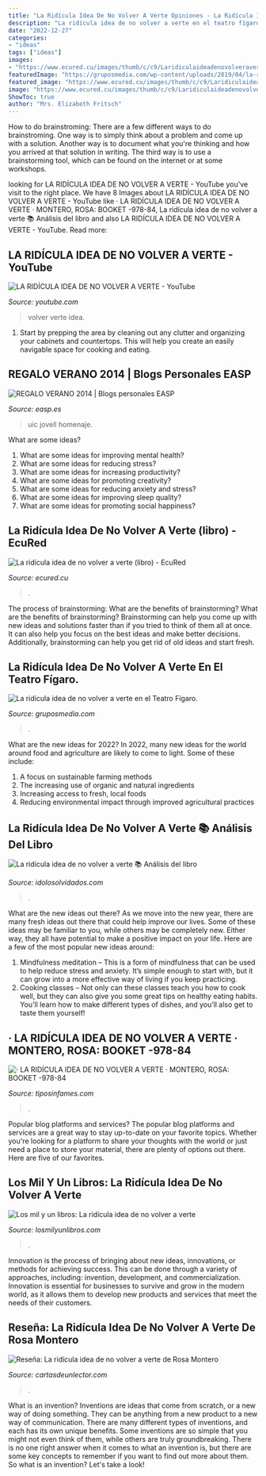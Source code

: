 ```yaml
---
title: "La Ridícula Idea De No Volver A Verte Opiniones - La Ridícula Idea De No Volver A Verte (libro)"
description: "La ridícula idea de no volver a verte en el teatro fígaro."
date: "2022-12-27"
categories:
- "ideas"
tags: ["ideas"]
images:
- "https://www.ecured.cu/images/thumb/c/c9/Laridiculaideadenovolveraverteeee.jpg/520px-Laridiculaideadenovolveraverteeee.jpg"
featuredImage: "https://gruposmedia.com/wp-content/uploads/2019/04/la-ridicula-idea-de-no-volver-a-verte06.jpg"
featured_image: "https://www.ecured.cu/images/thumb/c/c9/Laridiculaideadenovolveraverteeee.jpg/520px-Laridiculaideadenovolveraverteeee.jpg"
image: "https://www.ecured.cu/images/thumb/c/c9/Laridiculaideadenovolveraverteeee.jpg/520px-Laridiculaideadenovolveraverteeee.jpg"
ShowToc: true
author: "Mrs. Elizabeth Fritsch"
---
```



How to do brainstroming:
There are a few different ways to do brainstroming. One way is to simply think about a problem and come up with a solution. Another way is to document what you're thinking and how you arrived at that solution in writing. The third way is to use a brainstorming tool, which can be found on the internet or at some workshops.

	

		
looking for LA RIDÍCULA IDEA DE NO VOLVER A VERTE - YouTube you've visit to the right place. We have 8 Images about LA RIDÍCULA IDEA DE NO VOLVER A VERTE - YouTube like · LA RIDÍCULA IDEA DE NO VOLVER A VERTE · MONTERO, ROSA: BOOKET -978-84, La ridícula idea de no volver a verte 📚 Análisis del libro and also LA RIDÍCULA IDEA DE NO VOLVER A VERTE - YouTube. Read more:
		
    
## LA RIDÍCULA IDEA DE NO VOLVER A VERTE - YouTube

<img loading=lazy src="https://i.ytimg.com/vi/amW5XO2eiiI/maxresdefault.jpg" onerror="this.onerror=null;this.src='https://tse2.mm.bing.net/th?id=OIP.qqvCI0v4GVi2lnUewMh3dQHaEK&amp;pid=15.1';" alt="LA RIDÍCULA IDEA DE NO VOLVER A VERTE - YouTube">

_Source: youtube.com_

>volver verte idea. 

	

1. Start by prepping the area by cleaning out any clutter and organizing your cabinets and countertops. This will help you create an easily navigable space for cooking and eating.

    
## REGALO VERANO 2014 | Blogs Personales EASP

<img loading=lazy src="https://www.easp.es/web/wp-content/uploads/2014/06/b-en-uic-homenaje-a-jovell.jpg?w=300" onerror="this.onerror=null;this.src='https://tse4.mm.bing.net/th?id=OIP.uypgKN4UdyvQje5nmpHoygHaFj&amp;pid=15.1';" alt="REGALO VERANO 2014 | Blogs personales EASP">

_Source: easp.es_

>uic jovell homenaje. 

	

What are some ideas?
1. What are some ideas for improving mental health? 
2. What are some ideas for reducing stress? 
3. What are some ideas for increasing productivity? 
4. What are some ideas for promoting creativity?
5. What are some ideas for reducing anxiety and stress? 
6. What are some ideas for improving sleep quality?
7. What are some ideas for promoting social happiness?

    
## La Ridícula Idea De No Volver A Verte (libro) - EcuRed

<img loading=lazy src="https://www.ecured.cu/images/thumb/c/c9/Laridiculaideadenovolveraverteeee.jpg/520px-Laridiculaideadenovolveraverteeee.jpg" onerror="this.onerror=null;this.src='https://tse3.mm.bing.net/th?id=OIP.jlQG9HCwm7pG_YBurl4lvwHaMg&amp;pid=15.1';" alt="La ridícula idea de no volver a verte (libro) - EcuRed">

_Source: ecured.cu_

>. 

	

The process of brainstorming: What are the benefits of brainstorming?
What are the benefits of brainstorming?
Brainstorming can help you come up with new ideas and solutions faster than if you tried to think of them all at once. It can also help you focus on the best ideas and make better decisions. Additionally, brainstorming can help you get rid of old ideas and start fresh.

    
## La Ridícula Idea De No Volver A Verte En El Teatro Fígaro.

<img loading=lazy src="https://gruposmedia.com/wp-content/uploads/2019/04/la-ridicula-idea-de-no-volver-a-verte06.jpg" onerror="this.onerror=null;this.src='https://tse3.mm.bing.net/th?id=OIP.n0PZbvlPnQ1B9XJE3NE3jwHaLH&amp;pid=15.1';" alt="La ridícula idea de no volver a verte en el Teatro Fígaro.">

_Source: gruposmedia.com_

>. 

	

What are the new ideas for 2022?
In 2022, many new ideas for the world around food and agriculture are likely to come to light. Some of these include: 
1. A focus on sustainable farming methods 
2. The increasing use of organic and natural ingredients 
3. Increasing access to fresh, local foods 
4. Reducing environmental impact through improved agricultural practices 

    
## La Ridícula Idea De No Volver A Verte 📚 Análisis Del Libro

<img loading=lazy src="https://idolosolvidados.com/wp-content/uploads/2019/07/71JSHeYf6BL.jpg" onerror="this.onerror=null;this.src='https://tse1.mm.bing.net/th?id=OIP.XP--P74waBGO1-wqq0NkkQHaLN&amp;pid=15.1';" alt="La ridícula idea de no volver a verte 📚 Análisis del libro">

_Source: idolosolvidados.com_

>. 

	

What are the new ideas out there?
As we move into the new year, there are many fresh ideas out there that could help improve our lives. Some of these ideas may be familiar to you, while others may be completely new. Either way, they all have potential to make a positive impact on your life. Here are a few of the most popular new ideas around: 
1. Mindfulness meditation – This is a form of mindfulness that can be used to help reduce stress and anxiety. It’s simple enough to start with, but it can grow into a more effective way of living if you keep practicing. 
2. Cooking classes – Not only can these classes teach you how to cook well, but they can also give you some great tips on healthy eating habits. You’ll learn how to make different types of dishes, and you’ll also get to taste them yourself!

    
## · LA RIDÍCULA IDEA DE NO VOLVER A VERTE · MONTERO, ROSA: BOOKET -978-84

<img loading=lazy src="https://www.tiposinfames.com/media/img/portadas/9788432222719.jpg" onerror="this.onerror=null;this.src='https://tse1.mm.bing.net/th?id=OIP.YG7W1E9aWLpf7dEqVLIWSwHaLP&amp;pid=15.1';" alt="· LA RIDÍCULA IDEA DE NO VOLVER A VERTE · MONTERO, ROSA: BOOKET -978-84">

_Source: tiposinfames.com_

>. 

	

Popular blog platforms and services?
The popular blog platforms and services are a great way to stay up-to-date on your favorite topics. Whether you're looking for a platform to share your thoughts with the world or just need a place to store your material, there are plenty of options out there. Here are five of our favorites.

    
## Los Mil Y Un Libros: La Ridícula Idea De No Volver A Verte

<img loading=lazy src="http://2.bp.blogspot.com/-KQOOtVcZOHQ/UejwQcjYE2I/AAAAAAAABlk/OAZqJUerU6g/s320/la+ridicula+idea+de.jpg" onerror="this.onerror=null;this.src='https://tse3.mm.bing.net/th?id=OIP.e44PNhWTXcgcJgV_nAFEtAAAAA&amp;pid=15.1';" alt="Los mil y un libros: La ridícula idea de no volver a verte">

_Source: losmilyunlibros.com_

>. 

	

Innovation is the process of bringing about new ideas, innovations, or methods for achieving success. This can be done through a variety of approaches, including: invention, development, and commercialization. Innovation is essential for businesses to survive and grow in the modern world, as it allows them to develop new products and services that meet the needs of their customers.

    
## Reseña: La Ridícula Idea De No Volver A Verte De Rosa Montero

<img loading=lazy src="https://static.wixstatic.com/media/a6f29c_345b209645e64bad8b38cb3f44f8a629~mv2.jpg/v1/fill/w_1000,h_1000,al_c,q_90,usm_0.66_1.00_0.01/a6f29c_345b209645e64bad8b38cb3f44f8a629~mv2.jpg" onerror="this.onerror=null;this.src='https://tse1.mm.bing.net/th?id=OIP.-CnyuVatzyjvtW1xZAXRTQHaHa&amp;pid=15.1';" alt="Reseña: La ridícula idea de no volver a verte de Rosa Montero">

_Source: cartasdeunlector.com_

>. 

	

What is an invention?
Inventions are ideas that come from scratch, or a new way of doing something. They can be anything from a new product to a new way of communication. There are many different types of inventions, and each has its own unique benefits. Some inventions are so simple that you might not even think of them, while others are truly groundbreaking. There is no one right answer when it comes to what an invention is, but there are some key concepts to remember if you want to find out more about them. So what is an invention? Let's take a look!

